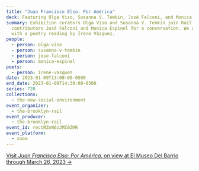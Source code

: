 ```yaml
---
title: "Juan Francisco Elso: Por América"
deck: Featuring Olga Viso, Susanna V. Temkin, José Falconi, and Monica Espinel
summary: Exhibition curators Olga Viso and Susanna V. Temkin join Rail
  contributors José Falconi and Monica Espinel for a conversation. We conclude
  with a poetry reading by Irene Vázquez.
people:
  - person: olga-viso
  - person: susanna-v-temkin
  - person: jose-falconi
  - person: monica-espinel
poets:
  - person: irene-vasquez
date: 2023-01-09T13:00:00-0500
end_date: 2023-01-09T14:30:00-0500
series: 720
collections:
  - the-new-social-environment
event_organizer:
  - the-brooklyn-rail
event_producer:
  - the-brooklyn-rail
event_id: rectMZnN6zJMI0ZMR
event_platform:
  - zoom
---
```

[V﻿isit *Juan Francisco Elso: Por América*, on view at El Museo Del Barrio through March 26, 2023 →](https://www.elmuseo.org/elso/)
